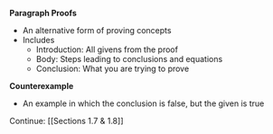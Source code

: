 **Paragraph Proofs**
- An alternative form of proving concepts
- Includes
	- Introduction: All givens from the proof
	- Body: Steps leading to conclusions and equations
	- Conclusion: What you are trying to prove

**Counterexample**
- An example in which the conclusion is false, but the given is true

Continue:
[[Sections 1.7 & 1.8]]